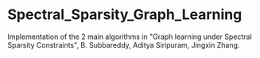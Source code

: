 # Spectral_Sparsity_Graph_Learning
Implementation of the 2 main algorithms in "Graph learning under Spectral Sparsity Constraints",  B. Subbareddy, Aditya Siripuram, Jingxin Zhang.
